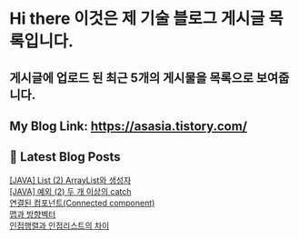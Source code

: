 # Hi there 이것은 제 기술 블로그 게시글 목록입니다.
## 게시글에 업로드 된 최근 5개의 게시물을 목록으로 보여줍니다.

## My Blog Link: https://asasia.tistory.com/

## 📕 Latest Blog Posts

<a href=https://asasia.tistory.com/80>[JAVA] List (2) ArrayList와 생성자</a></br><a href=https://asasia.tistory.com/79>[JAVA] 예외 (2) 두 개 이상의 catch</a></br><a href=https://asasia.tistory.com/78>연결된 컴포넌트(Connected component)</a></br><a href=https://asasia.tistory.com/77>맵과 방향벡터</a></br><a href=https://asasia.tistory.com/76>인접행렬과 인접리스트의 차이</a></br>